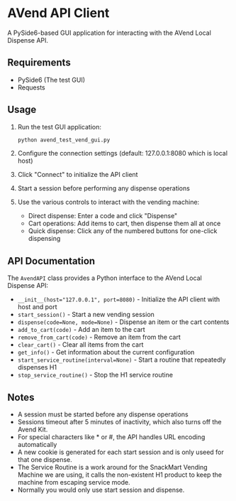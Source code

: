 # AVend API Client

A PySide6-based GUI application for interacting with the AVend Local Dispense API.

## Requirements

- PySide6 (The test GUI)
- Requests

## Usage

1. Run the test GUI application:

   ```bash
   python avend_test_vend_gui.py
   ```

2. Configure the connection settings (default: 127.0.0.1:8080 which is local host)
3. Click "Connect" to initialize the API client
4. Start a session before performing any dispense operations
5. Use the various controls to interact with the vending machine:
   - Direct dispense: Enter a code and click "Dispense"
   - Cart operations: Add items to cart, then dispense them all at once
   - Quick dispense: Click any of the numbered buttons for one-click dispensing

## API Documentation

The `AvendAPI` class provides a Python interface to the AVend Local Dispense API:

- `__init__(host="127.0.0.1", port=8080)` - Initialize the API client with host and port
- `start_session()` - Start a new vending session
- `dispense(code=None, mode=None)` - Dispense an item or the cart contents
- `add_to_cart(code)` - Add an item to the cart
- `remove_from_cart(code)` - Remove an item from the cart
- `clear_cart()` - Clear all items from the cart
- `get_info()` - Get information about the current configuration
- `start_service_routine(interval=None)` - Start a routine that repeatedly dispenses H1
- `stop_service_routine()` - Stop the H1 service routine

## Notes

- A session must be started before any dispense operations
- Sessions timeout after 5 minutes of inactivity, which also turns off the Avend Kit.
- For special characters like * or #, the API handles URL encoding automatically
- A new cookie is generated for each start session and is only useed for that one dispense.
- The Service Routine is a work around for the SnackMart Vending Machine we are using, it calls the non-existent H1 product to keep the machine from escaping service mode.
- Normally you would only use start session and dispense.
